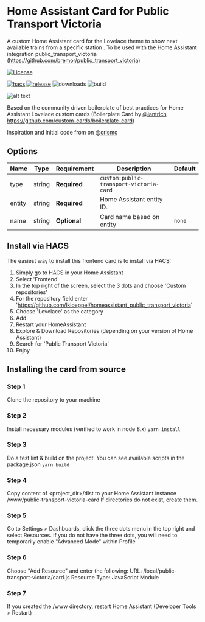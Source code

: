 # Home Assistant Card for Public Transport Victoria

A custom Home Assistant card for the Lovelace theme to show next available trains from a specific station .
To be used with the Home Assistant integration public_transport_victoria (https://github.com/bremor/public_transport_victoria)

[![License][license-shield]](LICENSE.md)

[![hacs][hacs-badge]][hacs-url]
[![release][release-badge]][release-url]
![downloads][downloads-badge]
![build][build-badge]

<!-- <a href="https://www.buymeacoffee.com/jedimeat" target="_blank"><img src="https://www.buymeacoffee.com/assets/img/custom_images/white_img.png" alt="Buy Me A Coffee" style="height: auto !important;width: auto !important;" ></a>-->


![alt text](https://raw.githubusercontent.com/lkloeppel/homeassistant_public_transport_victoria/master/screenshot.png) 

Based on the community driven boilerplate of best practices for Home Assistant Lovelace custom cards (Boilerplate Card by [@iantrich](https://www.github.com/iantrich) https://github.com/custom-cards/boilerplate-card)

Inspiration and initial code from on  [@crismc](https://github.com/crismc/homeassistant_nationalrailtimes_lovelace)

## Options

| Name                 | Type    | Requirement  | Description                                            | Default             |
| ---------------------| ------- | ------------ | -------------------------------------------------------| ------------------- |
| type                 | string  | **Required** | `custom:public-transport-victoria-card`                |                     |
| entity               | string  | **Required** | Home Assistant entity ID.                              |                     |
| name                 | string  | **Optional** | Card name based on entity                              | `none`              |

## Install via HACS

The easiest way to install this frontend card is to install via HACS:

1) Simply go to HACS in your Home Assistant
2) Select 'Frontend'
3) In the top right of the screen, select the 3 dots and choose 'Custom repositories'
4) For the repository field enter 'https://github.com/lkloeppel/homeassistant_public_transport_victoria'
5) Choose 'Lovelace' as the category
6) Add
7) Restart your HomeAssistant
8) Explore & Download Repositories (depending on your version of Home Assistant)
9) Search for 'Public Transport Victoria'
10) Enjoy

## Installing the card from source

### Step 1

Clone the repository to your machine

### Step 2

Install necessary modules (verified to work in node 8.x)
`yarn install`

### Step 3

Do a test lint & build on the project. You can see available scripts in the package.json
`yarn build`

### Step 4

Copy content of <project_dir>/dist to your Home Assistant instance <config>/www/public-transport-victoria-card
If directories do not exist, create them.

### Step 5
Go to Settings > Dashboards, click the three dots menu in the top right and select Resources.
If you do not have the three dots, you will need to temporarily enable "Advanced Mode" within Profile

### Step 6
Choose "Add Resource" and enter the following:
   URL: /local/public-transport-victoria/card.js
   Resource Type: JavaScript Module

### Step 7
If you created the <config>/www directory, restart Home Assistant (Developer Tools > Restart)

<!-- Badges -->
[license-shield]: https://img.shields.io/github/license/custom-cards/boilerplate-card.svg?style=for-the-badge
[hacs-url]: https://github.com/hacs/integration
[hacs-badge]: https://img.shields.io/badge/hacs-default-orange.svg?style=flat-square
[release-badge]: https://img.shields.io/github/v/release/lkloeppel/homeassistant_public_transport_victoria?style=flat-square
[downloads-badge]: https://img.shields.io/github/downloads/lkloeppel/homeassistant_public_transport_victoria/total?style=flat-square
[build-badge]: https://img.shields.io/github/workflow/status/crismc/homeassistant_public_transport_victoria/Build?style=flat-square

<!-- References -->

[home-assistant]: https://www.home-assistant.io/
[home-assitant-theme-docs]: https://www.home-assistant.io/integrations/frontend/#defining-themes
[hacs]: https://hacs.xyz
[ui-lovelace-minimalist]: https://ui-lovelace-minimalist.github.io/UI/
[release-url]: https://github.com/lkloeppel/homeassistant_public_transport_victoria/releases
